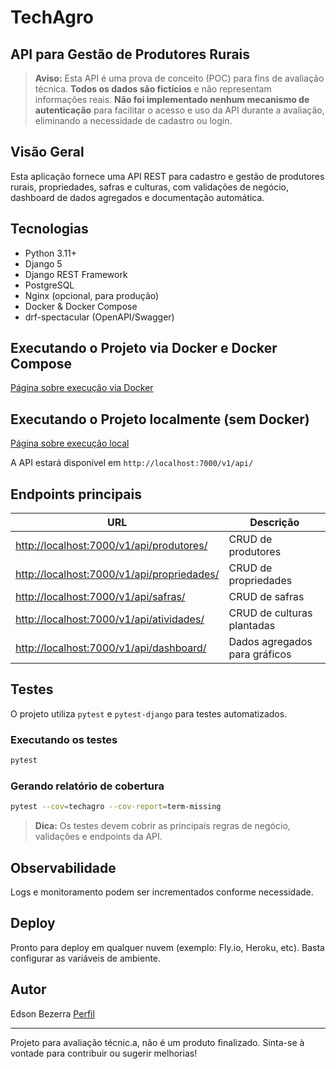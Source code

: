 # TechAgro

## API para Gestão de Produtores Rurais


> **Aviso:** Esta API é uma prova de conceito (POC) para fins de avaliação técnica. **Todos os dados são fictícios** e não representam informações reais. **Não foi implementado nenhum mecanismo de autenticação** para facilitar o acesso e uso da API durante a avaliação, eliminando a necessidade de cadastro ou login.

## Visão Geral
Esta aplicação fornece uma API REST para cadastro e gestão de produtores rurais, propriedades, safras e culturas, com validações de negócio, dashboard de dados agregados e documentação automática.

## Tecnologias
- Python 3.11+
- Django 5
- Django REST Framework
- PostgreSQL
- Nginx (opcional, para produção)
- Docker & Docker Compose
- drf-spectacular (OpenAPI/Swagger)

## Executando o Projeto via Docker e Docker Compose
[Página sobre execução via Docker](https://edcastanha.github.io/TechAgro/ExecDocker/)
## Executando o Projeto localmente (sem Docker)
[Página sobre execução local](https://edcastanha.github.io/TechAgro/ExecLocal/)

A API estará disponível em `http://localhost:7000/v1/api/`

## Endpoints principais
|   URL   | Descrição |
|---------|-----------|
|[http://localhost:7000/v1/api/produtores/](http://localhost:7000/v1/api/produtores/) | CRUD de produtores |
|[http://localhost:7000/v1/api/propriedades/](http://localhost:7000/v1/api/propriedades/) | CRUD de propriedades |
|[http://localhost:7000/v1/api/safras/](http://localhost:7000/v1/api/safras/) | CRUD de safras |
|[http://localhost:7000/v1/api/atividades/](http://localhost:7000/v1/api/atividades/) | CRUD de culturas plantadas |
|[http://localhost:7000/v1/api/dashboard/](http://localhost:7000/v1/api/dashboard/) | Dados agregados para gráficos | 


## Testes

O projeto utiliza `pytest` e `pytest-django` para testes automatizados.

### Executando os testes

```bash
pytest
```

### Gerando relatório de cobertura

```bash
pytest --cov=techagro --cov-report=term-missing
```

> **Dica:** Os testes devem cobrir as principais regras de negócio, validações e endpoints da API.

## Observabilidade
Logs e monitoramento podem ser incrementados conforme necessidade.

## Deploy
Pronto para deploy em qualquer nuvem (exemplo: Fly.io, Heroku, etc). Basta configurar as variáveis de ambiente.

## Autor
Edson Bezerra 
[Perfil](https://www.linkedin.com/in/edsonlbfilho/)

---
Projeto para avaliação técnic.a, não é um produto finalizado. Sinta-se à vontade para contribuir ou sugerir melhorias!


